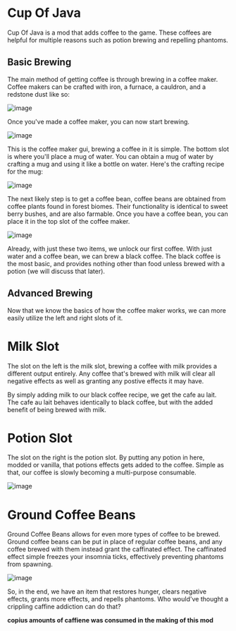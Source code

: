 # Cup Of Java

Cup Of Java is a mod that adds coffee to the game. These coffees are helpful for multiple reasons such as potion brewing and repelling phantoms.

## Basic Brewing

The main method of getting coffee is through brewing in a coffee maker. Coffee makers can be crafted with iron, a furnace, a cauldron, and a redstone dust like so:

![image](https://github.com/ConsularAtol/cup-of-java/assets/83845237/54e4788c-b16b-4587-927f-c2b9abe58fa8)

Once you've made a coffee maker, you can now start brewing.

![image](https://github.com/ConsularAtol/cup-of-java/assets/83845237/abf18b40-9fb8-4b40-bbfe-a657a1734057)

This is the coffee maker gui, brewing a coffee in it is simple. The bottom slot is where you'll place a mug of water. You can obtain a mug of water by crafting a mug and using it like a bottle on water. Here's the crafting recipe for the mug:

![image](https://github.com/ConsularAtol/cup-of-java/assets/83845237/f7614cda-2823-4ab9-a869-bc661f549763)

The next likely step is to get a coffee bean, coffee beans are obtained from coffee plants found in forest biomes. Their functionality is identical to sweet berry bushes, and are also farmable. Once you have a coffee bean, you can place it in the top slot of the coffee maker.

![image](https://github.com/ConsularAtol/cup-of-java/assets/83845237/588865eb-7e74-4f76-b954-22b783343d4b)

Already, with just these two items, we unlock our first coffee. With just water and a coffee bean, we can brew a black coffee. The black coffee is the most basic, and provides nothing other than food unless brewed with a potion (we will discuss that later).

## Advanced Brewing

Now that we know the basics of how the coffee maker works, we can more easily utilize the left and right slots of it. 

# Milk Slot

The slot on the left is the milk slot, brewing a coffee with milk provides a different output entirely. Any coffee that's brewed with milk will clear all negative effects as well as granting any postive effects it may have.

By simply adding milk to our black coffee recipe, we get the cafe au lait. The cafe au lait behaves identically to black coffee, but with the added benefit of being brewed with milk.

# Potion Slot

The slot on the right is the potion slot. By putting any potion in here, modded or vanilla, that potions effects gets added to the coffee. Simple as that, our coffee is slowly becoming a multi-purpose consumable.

![image](https://github.com/ConsularAtol/cup-of-java/assets/83845237/3c380c67-8e4c-4444-ba9e-0b1595d5c578)

# Ground Coffee Beans

Ground Coffee Beans allows for even more types of coffee to be brewed. Ground coffee beans can be put in place of regular coffee beans, and any coffee brewed with them instead grant the caffinated effect. The caffinated effect simple freezes your insomnia ticks, effectively preventing phantoms from spawning.

![image](https://github.com/ConsularAtol/cup-of-java/assets/83845237/ffc50db8-12db-462a-8057-b957fb77ad5b)

So, in the end, we have an item that restores hunger, clears negative effects, grants more effects, and repells phantoms. Who would've thought a crippling caffine addiction can do that? 

**copius amounts of caffiene was consumed in the making of this mod**
